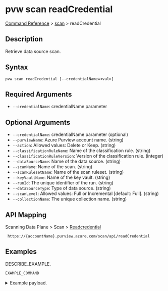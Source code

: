 # pvw scan readCredential
[Command Reference](../../../README.md#command-reference) > [scan](./main.md) > readCredential

## Description
Retrieve data source scan.

## Syntax
```
pvw scan readCredential [--credentialName=<val>]
```

## Required Arguments
- `--credentialName`: credentialName parameter

## Optional Arguments
- `--credentialName`: credentialName parameter (optional)
- `--purviewName`: Azure Purview account name. (string)
- `--action`: Allowed values: Delete or Keep. (string)
- `--classificationRuleName`: Name of the classification rule. (string)
- `--classificationRuleVersion`: Version of the classification rule. (integer)
- `--dataSourceName`: Name of the data source. (string)
- `--scanName`: Name of the scan. (string)
- `--scanRulesetName`: Name of the scan ruleset. (string)
- `--keyVaultName`: Name of the key vault. (string)
- `--runId`: The unique identifier of the run. (string)
- `--dataSourceType`: Type of data source. (string)
- `--scanLevel`: Allowed values: Full or Incremental [default: Full]. (string)
- `--collectionName`: The unique collection name. (string)

## API Mapping
Scanning Data Plane > Scan > [Readcredential]()
```
 https://{accountName}.purview.azure.com/scan/api/readCredential
```

## Examples
DESCRIBE_EXAMPLE.
```powershell
EXAMPLE_COMMAND
```
<details><summary>Example payload.</summary>
<p>

```json
PASTE_JSON_HERE
```
</p>
</details>